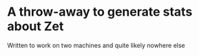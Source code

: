# A throw-away to generate stats about Zet

Written to work on two machines and quite likely nowhere else
